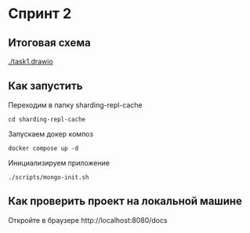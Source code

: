 # Спринт 2

## Итоговая схема

[./task1.drawio](./task1.drawio)

## Как запустить

Переходим в папку sharding-repl-cache

```shell
cd sharding-repl-cache
```

Запускаем докер композ

```shell
docker compose up -d
```

Инициализируем приложение

```shell
./scripts/mongo-init.sh
```

## Как проверить проект на локальной машине

Откройте в браузере http://localhost:8080/docs